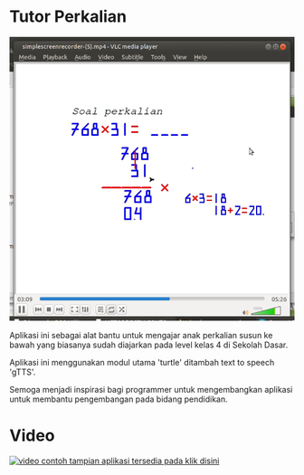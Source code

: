 # Tutor Perkalian


![ScreenShoot](media/Screenshot.png)

Aplikasi ini sebagai alat bantu untuk mengajar anak perkalian susun ke bawah yang biasanya sudah diajarkan pada level kelas 4 di Sekolah Dasar. 

Aplikasi ini menggunakan modul utama 'turtle' ditambah text to speech 'gTTS'. 

Semoga menjadi inspirasi bagi programmer untuk mengembangkan aplikasi untuk membantu pengembangan pada bidang pendidikan.

# Video

[![video contoh tampian aplikasi tersedia pada klik disini](https://img.youtube.com/vi/AXtv_W6w1vM/0.jpg)](https://www.youtube.com/watch?v=AXtv_W6w1vM)

